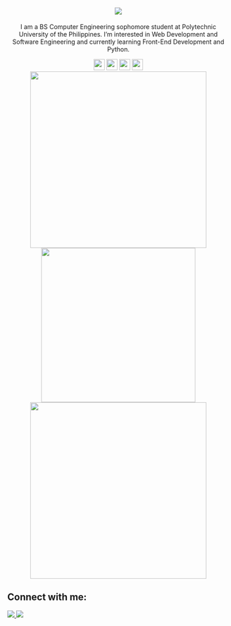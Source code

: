 <h1 align="center">
  <a href="https://git.io/typing-svg">
    <img src="https://readme-typing-svg.herokuapp.com/?lines=Hello!+👋;I'm+Irish+Micole+Cando.&center=true&size=30">
  </a>
</h1>
<p align="center">I am a BS Computer Engineering sophomore student at Polytechnic University of the Philippines. I’m interested in Web Development and Software Engineering and currently learning Front-End Development and Python.</p>

<!-- languages and tools -->
<div align="center">
  <span><img src="https://img.shields.io/badge/html5-E34F26.svg?style=for-the-badge&logo=HTML5&logoColor=white" height="25px" /></span>
  <span><img src="https://img.shields.io/badge/css3-1572B6.svg?style=for-the-badge&logo=css3&logoColor=white" height="25px" /></span>
  <span><img src="https://img.shields.io/badge/javascript-F7DF1E.svg?style=for-the-badge&logo=javascript&logoColor=black" height="25px" /></span>
  <span><img src="https://img.shields.io/badge/python-ffd43b.svg?style=for-the-badge&logo=python&logoColor=306998" height="25px" /></span>
</div>

<!-- stats -->
<div align="center">
   <img width="400" src="https://github-readme-stats.vercel.app/api?username=irishmicoletcando&count_private=true&include_all_commits=true&show_icons=true&hide_border=true&title_color=58A6FF&icon_color=1F6FEB&text_color=C3D1D9&bg_color=0D1117" />
   <img width="350" src="https://github-readme-stats.vercel.app/api/top-langs/?username=irishmicoletcando&layout=compact&langs_count=8&theme=onedark&hide_border=true&hide=java,dart&title_color=58A6FF&icon_color=1F6FEB&text_color=C3D1D9&bg_color=0D1117" />
</div>
<div align="center"> 
  <img width="400" src="https://github-readme-streak-stats.herokuapp.com/?user=irishmicoletcando&hide_border=true&show_icons=true&currStreakNum=58A6FF&sideNums=58A6FF&border=1F6FEB&currStreakLabel=C3D1D9&background=0D1117&sideLabels=C3D1D9&dates=58A6FF" />
</div>

<!-- socials -->
<div>
  <h2>Connect with me:</h2>
  <a target="_blank" href="https://www.facebook.com/ayreeeshcando/">
      <img src="https://img.shields.io/badge/irish_micole_cando-D3D3D3.svg?style=for-the-badge&logo=facebook&logoColor=white%22%20height=%2225" />
   </a>
  <a target="_blank" href="https://www.linkedin.com/in/irish-micole-cando-851714225/">
    <img src="https://img.shields.io/badge/irish_micole_cando-0A66C2.svg?style=for-the-badge&logo=linkedin&logoColor=white%22%20height=%2225" />
  </a>
  <br>
</div>

